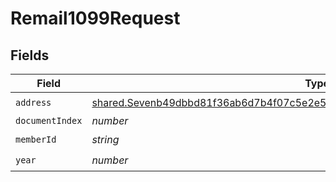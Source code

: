# Remail1099Request


## Fields

| Field                                                                                                                                                                      | Type                                                                                                                                                                       | Required                                                                                                                                                                   | Description                                                                                                                                                                |
| -------------------------------------------------------------------------------------------------------------------------------------------------------------------------- | -------------------------------------------------------------------------------------------------------------------------------------------------------------------------- | -------------------------------------------------------------------------------------------------------------------------------------------------------------------------- | -------------------------------------------------------------------------------------------------------------------------------------------------------------------------- |
| `address`                                                                                                                                                                  | [shared.Sevenb49dbbd81f36ab6d7b4f07c5e2e53f40e36eb7b83d1488f379e993b830eec56](../../models/shared/sevenb49dbbd81f36ab6d7b4f07c5e2e53f40e36eb7b83d1488f379e993b830eec56.md) | :heavy_check_mark:                                                                                                                                                         | N/A                                                                                                                                                                        |
| `documentIndex`                                                                                                                                                            | *number*                                                                                                                                                                   | :heavy_minus_sign:                                                                                                                                                         | N/A                                                                                                                                                                        |
| `memberId`                                                                                                                                                                 | *string*                                                                                                                                                                   | :heavy_check_mark:                                                                                                                                                         | N/A                                                                                                                                                                        |
| `year`                                                                                                                                                                     | *number*                                                                                                                                                                   | :heavy_check_mark:                                                                                                                                                         | N/A                                                                                                                                                                        |